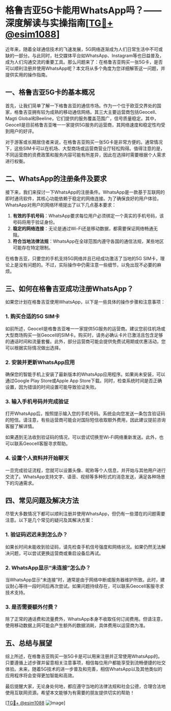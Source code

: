# 格鲁吉亚5G卡能用WhatsApp吗？——深度解读与实操指南[[TG💪+ @esim1088](https://t.me/s/esim1088)]

近年来，随着全球通信技术的飞速发展，5G网络逐渐成为人们日常生活中不可或缺的一部分。与此同时，社交媒体平台如WhatsApp、Instagram等也日益普及，成为人们沟通交流的重要工具。那么问题来了：在格鲁吉亚购买一张5G卡，是否可以顺利注册并使用WhatsApp呢？本文将从多个角度为您详细解答这一问题，并提供实用的操作指南。

## 一、格鲁吉亚5G卡的基本概况

首先，让我们简单了解一下格鲁吉亚的通信市场。作为一个位于欧亚交界处的国家，格鲁吉亚拥有较为成熟的移动通信网络。其三大主要运营商包括Geocell、Magti Global和Beeline，它们提供的服务覆盖范围广，信号质量稳定。其中，Geocell是目前格鲁吉亚唯一一家提供5G服务的运营商，其网络速度和稳定性均受到用户的好评。

对于游客或长期居住者来说，在格鲁吉亚购买一张5G卡是非常方便的。通常情况下，这些SIM卡可以在机场、大型商场或运营商营业厅轻松购得。值得注意的是，不同运营商的资费政策和服务内容可能有所差异，因此在选择时需要根据个人需求进行权衡。

## 二、WhatsApp的注册条件及要求

接下来，我们来探讨一下WhatsApp的注册条件。WhatsApp是一款基于互联网的即时通讯软件，其核心功能依赖于稳定的网络连接。为了确保良好的用户体验，WhatsApp对用户的网络环境提出了以下几点基本要求：

1. **有效的手机号码**：WhatsApp要求每位用户必须绑定一个真实的手机号码，该号码将用于验证身份。
2. **稳定的网络连接**：无论是通过Wi-Fi还是移动数据，都需要保证网络畅通无阻。
3. **符合当地法律法规**：WhatsApp在全球范围内遵守各国的通信法规，某些地区可能存在特定限制。

在格鲁吉亚，只要您的手机支持5G网络并且已经成功激活了当地的5G SIM卡，理论上是没有问题的。不过，实际操作中仍需注意一些细节，以免出现不必要的麻烦。

## 三、如何在格鲁吉亚成功注册WhatsApp？

如果您计划在格鲁吉亚使用WhatsApp，以下是一些具体的操作步骤和注意事项：

### 1. 购买合适的5G SIM卡

如前所述，Geocell是格鲁吉亚唯一一家提供5G服务的运营商。建议您前往机场或大型商场购买一张Geocell的SIM卡。购买时，请务必确认卡片已激活且包含足够的通话时间和流量套餐。此外，部分运营商可能会提供免费试用期或优惠活动，您可以根据实际情况做出选择。

### 2. 安装并更新WhatsApp应用

确保您的智能手机上安装了最新版本的WhatsApp应用程序。如果尚未安装，可以通过Google Play Store或Apple App Store下载。同时，检查系统时间是否正确设置，因为错误的时间设置可能导致验证失败。

### 3. 输入手机号码并完成验证

打开WhatsApp后，按照提示输入您的手机号码。系统会向您发送一条包含验证码的短信。请注意，有些运营商可能会对国际短信收取额外费用，因此建议提前咨询客服了解详情。

如果遇到无法收到验证码的情况，可以尝试切换至Wi-Fi网络重新发送。此外，也可以联系Geocell客服寻求帮助。

### 4. 设置个人资料并开始聊天

一旦完成验证流程，您就可以设置头像、昵称等个人信息，并开始与其他用户进行交流了。WhatsApp支持文字、语音、视频等多种形式的消息发送，满足各种场景下的沟通需求。

## 四、常见问题及解决方法

尽管大多数情况下都可以顺利注册并使用WhatsApp，但仍有一些潜在的问题需要注意。以下是几个常见的疑问及其解决方案：

### 1. 验证码迟迟未到怎么办？

如果长时间未能收到验证码，请先检查手机信号强度和网络状况。如果仍然无法解决问题，可以尝试更换运营商或重启设备后再试。

### 2. WhatsApp显示“未连接”怎么办？

当WhatsApp显示“未连接”时，通常是由于网络中断或服务器维护所致。此时，建议耐心等待一段时间后再次尝试。如果问题持续存在，可以联系Geocell客服寻求技术支持。

### 3. 是否需要额外付费？

除了正常的通话费和流量费外，WhatsApp本身不收取任何订阅费用。但请注意，使用移动数据上网可能会产生额外的数据消耗，具体费用以运营商为准。

## 五、总结与展望

综上所述，在格鲁吉亚购买一张5G卡是可以用来注册并正常使用WhatsApp的。只要遵循上述步骤并留意相关注意事项，相信每位用户都能享受到流畅便捷的社交体验。未来，随着5G技术的进一步普及和完善，相信WhatsApp以及其他类似的应用程序将会变得更加智能和高效。

最后提醒大家，无论身处何地，都应遵守当地的法律法规和社会公德，合理合法地使用互联网资源。希望本文能够为有需要的朋友提供切实的帮助！

[[TG💪+ @esim1088](https://t.me/s/esim1088) ![Image](https://i.postimg.cc/4NQfJmqS/Snipaste-2025-05-13-00-14-12.png)]